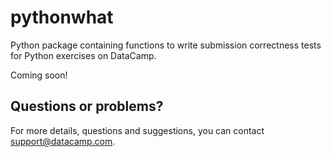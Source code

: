 # pythonwhat

Python package containing functions to write submission correctness tests for Python exercises on DataCamp.

Coming soon!

## Questions or problems?

For more details, questions and suggestions, you can contact support@datacamp.com.